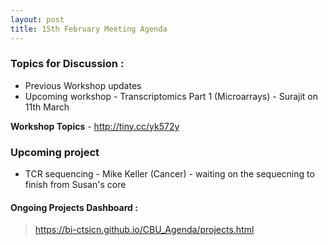 ```yaml
---
layout: post
title: 15th February Meeting Agenda
---
```

### Topics for Discussion :
*  Previous Workshop updates
* Upcoming workshop - Transcriptomics Part 1 (Microarrays) - Surajit on 11th March

**Workshop Topics** - http://tiny.cc/yk572y

### Upcoming project
 * TCR sequencing - Mike Keller (Cancer) - waiting on the sequecning to finish from Susan's core

#### Ongoing Projects Dashboard :

> https://bi-ctsicn.github.io/CBU_Agenda/projects.html
